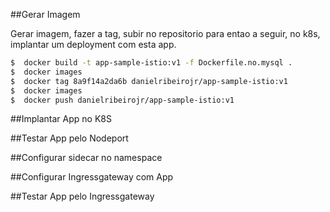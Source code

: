 ##Gerar Imagem

Gerar imagem, fazer a tag, subir no repositorio para entao a seguir, no k8s, implantar um deployment com esta app. 

```bash
$  docker build -t app-sample-istio:v1 -f Dockerfile.no.mysql .
$  docker images
$  docker tag 8a9f14a2da6b danielribeirojr/app-sample-istio:v1
$  docker images
$  docker push danielribeirojr/app-sample-istio:v1
```

##Implantar App no K8S

##Testar App pelo Nodeport 

##Configurar sidecar no namespace 

##Configurar Ingressgateway com App

##Testar App pelo Ingressgateway
